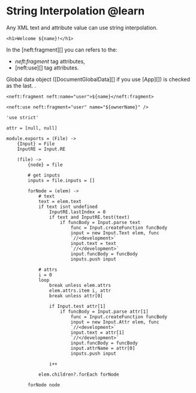 String Interpolation @learn
=========================

Any XML text and attribute value can use string interpolation.

```
<h1>Welcome ${name}!</h1>
```

In the [neft:fragment][] you can refers to the:
- *neft:fragment* tag attributes,
- [neft:use][] tag attributes.

Global data object ([DocumentGlobalData][] if you use [App][]) is checked as the last.
.

```
<neft:fragment neft:name="user">${name}</neft:fragment>

<neft:use neft:fragment="user" name="${ownerName}" />
```

	'use strict'

	attr = [null, null]

	module.exports = (File) ->
		{Input} = File
		InputRE = Input.RE

		(file) ->
			{node} = file

			# get inputs
			inputs = file.inputs = []

			forNode = (elem) ->
				# text
				text = elem.text
				if text isnt undefined
					InputRE.lastIndex = 0
					if text and InputRE.test(text)
						if funcBody = Input.parse text
							func = Input.createFunction funcBody
							input = new Input.Text elem, func
							`//<development>`
							input.text = text
							`//</development>`
							input.funcBody = funcBody
							inputs.push input

				# attrs
				i = 0
				loop
					break unless elem.attrs
					elem.attrs.item i, attr
					break unless attr[0]

					if Input.test attr[1]
						if funcBody = Input.parse attr[1]
							func = Input.createFunction funcBody
							input = new Input.Attr elem, func
							`//<development>`
							input.text = attr[1]
							`//</development>`
							input.funcBody = funcBody
							input.attrName = attr[0]
							inputs.push input

					i++

				elem.children?.forEach forNode

			forNode node
